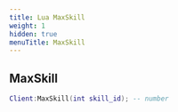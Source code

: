 ```yaml
---
title: Lua MaxSkill
weight: 1
hidden: true
menuTitle: MaxSkill
---
```

## MaxSkill
```lua
Client:MaxSkill(int skill_id); -- number
```